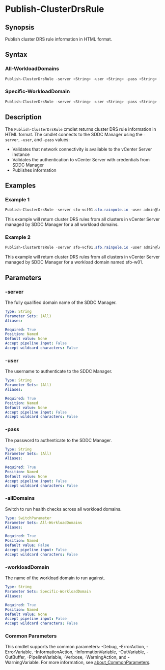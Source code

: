 # Publish-ClusterDrsRule

## Synopsis

Publish cluster DRS rule information in HTML format.

## Syntax

### All-WorkloadDomains

```powershell
Publish-ClusterDrsRule -server <String> -user <String> -pass <String> [-allDomains] [<CommonParameters>]
```

### Specific-WorkloadDomain

```powershell
Publish-ClusterDrsRule -server <String> -user <String> -pass <String> -workloadDomain <String> [<CommonParameters>]
```

## Description

The `Publish-ClusterDrsRule` cmdlet returns cluster DRS rule information in HTML format.
The cmdlet connects to the SDDC Manager using the `-server`, `-user`, and `-pass` values:

- Validates that network connectivity is available to the vCenter Server instance
- Validates the authentication to vCenter Server with credentials from SDDC Manager
- Publishes information

## Examples

### Example 1

```powershell
Publish-ClusterDrsRule -server sfo-vcf01.sfo.rainpole.io -user admin@local -pass VMw@re1!VMw@re1! -allDomains
```

This example will return cluster DRS rules from all clusters in vCenter Server managed by SDDC Manager for a all workload domains.

### Example 2

```powershell
Publish-ClusterDrsRule -server sfo-vcf01.sfo.rainpole.io -user admin@local -pass VMw@re1!VMw@re1! -workloadDomain sfo-w01
```

This example will return cluster DRS rules from all clusters in vCenter Server managed by SDDC Manager for a workload domain named sfo-w01.

## Parameters

### -server

The fully qualified domain name of the SDDC Manager.

```yaml
Type: String
Parameter Sets: (All)
Aliases:

Required: True
Position: Named
Default value: None
Accept pipeline input: False
Accept wildcard characters: False
```

### -user

The username to authenticate to the SDDC Manager.

```yaml
Type: String
Parameter Sets: (All)
Aliases:

Required: True
Position: Named
Default value: None
Accept pipeline input: False
Accept wildcard characters: False
```

### -pass

The password to authenticate to the SDDC Manager.

```yaml
Type: String
Parameter Sets: (All)
Aliases:

Required: True
Position: Named
Default value: None
Accept pipeline input: False
Accept wildcard characters: False
```

### -allDomains

Switch to run health checks across all workload domains.

```yaml
Type: SwitchParameter
Parameter Sets: All-WorkloadDomains
Aliases:

Required: True
Position: Named
Default value: False
Accept pipeline input: False
Accept wildcard characters: False
```

### -workloadDomain

The name of the workload domain to run against.

```yaml
Type: String
Parameter Sets: Specific-WorkloadDomain
Aliases:

Required: True
Position: Named
Default value: None
Accept pipeline input: False
Accept wildcard characters: False
```

### Common Parameters

This cmdlet supports the common parameters: -Debug, -ErrorAction, -ErrorVariable, -InformationAction, -InformationVariable, -OutVariable, -OutBuffer, -PipelineVariable, -Verbose, -WarningAction, and -WarningVariable. For more information, see [about_CommonParameters](http://go.microsoft.com/fwlink/?LinkID=113216).

